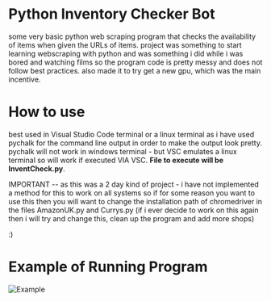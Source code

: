 # Python Inventory Checker Bot
some very basic python web scraping program that checks the availability of items when given the URLs of items. 
project was something to start learning webscraping with python and was something i did while i was bored and watching films so the program code is pretty messy and does not follow best practices.
also made it to try get a new gpu, which was the main incentive.

# How to use
best used in Visual Studio Code terminal or a linux terminal as i have used pychalk for the command line output in order to make the output look pretty.
pychalk will not work in windows terminal - but VSC emulates a linux terminal so will work if executed VIA VSC. **File to execute will be InventCheck.py**.

IMPORTANT -- as this was a 2 day kind of project - i have not implemented a method for this to work on all systems so if for some reason you want to use this then you will want to change the installation path of chromedriver in the files AmazonUK.py and Currys.py (if i ever decide to work on this again then i will try and change this, clean up the program and add more shops)

:)

# Example of Running Program
![Example](https://cdn.discordapp.com/attachments/238732619234279424/793809878971187230/7ce0671c9f62a75b29980906acf1bd9e.png)
